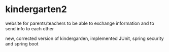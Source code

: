 # kindergarten2
website for parents/teachers to be able to exchange information and to send info to each other


new, corrected version of kindergarden, implemented JUnit, spring security and spring boot
